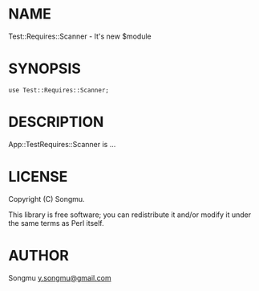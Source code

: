 # NAME

Test::Requires::Scanner - It's new $module

# SYNOPSIS

    use Test::Requires::Scanner;

# DESCRIPTION

App::TestRequires::Scanner is ...

# LICENSE

Copyright (C) Songmu.

This library is free software; you can redistribute it and/or modify
it under the same terms as Perl itself.

# AUTHOR

Songmu <y.songmu@gmail.com>
